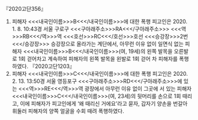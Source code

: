 『2020고단356』
1. 피해자 <<<내국인이름>>>B<<</내국인이름>>>에 대한 폭행
피고인은 2020. 1. 8. 10:43경 서울 구로구 <<<구아래주소>>>RA<<</구아래주소>>> <<<역>>>RB<<</역>>>역 <<<호선>>>RC<<</호선>>>호선 <<<승강장>>>2번<<</승강장>>> 승강장으로 올라가는 계단에서, 아무런 이유 없이 일면식 없는 피해자 <<<내국인이름>>>B<<</내국인이름>>>(여, 19세)의 왼쪽 발목을 오른발로 1회 걷어차고 계속하여 피해자의 왼쪽 발목을 왼발로 1회 걷어 차 피해자를 폭행하였다.
『2020고단1203』
2. 피해자 <<<내국인이름>>>C<<</내국인이름>>>에 대한 폭행
피고인은 2020. 2. 13. 13:50경 서울 영등포구 <<<구아래주소>>>RD<<</구아래주소>>>에 있는 <<<역>>>RE<<</역>>>역 광장에서 아무런 이유 없이 그곳에 서 있는 피해자 <<<내국인이름>>>C<<</내국인이름>>>(여, 23세)의 뒷머리를 손으로 1회 때리고, 이에 피해자가 피고인에게 ‘왜 때리신 거에요'라고 묻자, 갑자기 양손을 번갈아 휘둘러 피해자의 양쪽 얼굴을 수회 때려 폭행하였다.